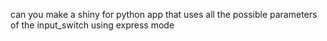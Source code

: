 can you make a shiny for python app that uses all the possible parameters of the input_switch using express mode
